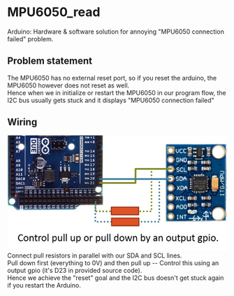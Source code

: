 # MPU6050_read
Arduino: Hardware &amp; software solution for annoying "MPU6050 connection failed" problem.

## Problem statement
The MPU6050 has no external reset port, so if you reset the arduino, the MPU6050 however does not reset as well. <br />
Hence when we in initialize or restart the MPU6050 in our program flow, the I2C bus usually gets stuck and it displays "MPU6050 connection failed" 

## Wiring
![alt text](./wiring.jpg) <br />
Connect pull resistors in parallel with our SDA and SCL lines. <br />
Pull down first (everything to 0V) and then pull up -- Control this using an output gpio (it's D23 in provided source code). <br />
Hence we achieve the "reset" goal and the I2C bus doesn't get stuck again if you restart the Arduino. <br />
